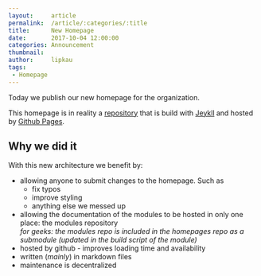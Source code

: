 ```yaml
---
layout:     article
permalink:  /article/:categories/:title
title:      New Homepage
date:       2017-10-04 12:00:00
categories: Announcement
thumbnail:  
author:     lipkau
tags:
 - Homepage
---
```


Today we publish our new homepage for the organization.  
<!--more-->

This homepage is in reality a [repository](https://github.com/AtlassianPS/AtlassianPS.github.io/) that is build with [Jeykll](https://jekyllrb.com/) and hosted by [Github Pages](https://pages.github.com/).

## Why we did it

With this new architecture we benefit by:

* allowing anyone to submit changes to the homepage. Such as
    - fix typos
    - improve styling
    - anything else we messed up
* allowing the documentation of the modules to be hosted in only one place: the modules repository  
_for geeks: the modules repo is included in the homepages repo as a submodule (updated in the build script of the module)_
* hosted by github - improves loading time and availability
* written (_mainly_) in markdown files
* maintenance is decentralized

